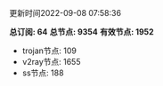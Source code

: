 更新时间2022-09-08 07:58:36

**总订阅: 64**
**总节点: 9354**
**有效节点: 1952**
- trojan节点: 109
- v2ray节点: 1655
- ss节点: 188
